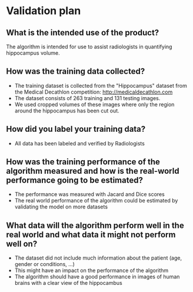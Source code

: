 # Validation plan

## What is the intended use of the product?  
The algorithm is intended for use to assist radiologists in quantifying hippocampus volume.

## How was the training data collected?  
* The training dataset is collected from the "Hippocampus" dataset from the Medical Decathlon competition: http://medicaldecathlon.com
* The dataset consists of 263 training and 131 testing images.
* We used cropped volumes of these images where only the region around the hippocampus has been cut out.

## How did you label your training data?  
* All data has been labeled and verified by Radiologists

## How was the training performance of the algorithm measured and how is the real-world performance going to be estimated?
* The performance was measured with Jacard and Dice scores
* The real world performance of the algorithm could be estimated by validating the model on more datasets

## What data will the algorithm perform well in the real world and what data it might not perform well on?
* The dataset did not include much information about the patient (age, gender or conditions, ...)
* This might have an impact on the performance of the algorithm
* The algorithm should have a good performance in images of human brains with a clear view of the hippocambus